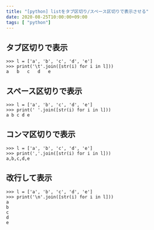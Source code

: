 ```yaml
---
title: "[python] listをタブ区切り/スペース区切りで表示させる"
date: 2020-08-25T10:00:00+09:00
tags: [ "python"]
---
```


## タブ区切りで表示

```
>>> l = ['a', 'b', 'c', 'd', 'e']
>>> print('\t'.join([str(i) for i in l]))
a	b	c	d	e
```

## スペース区切りで表示

```
>>> l = ['a', 'b', 'c', 'd', 'e']
>>> print(' '.join([str(i) for i in l]))
a b c d e
```

## コンマ区切りで表示

```
>>> l = ['a', 'b', 'c', 'd', 'e']
>>> print(','.join([str(i) for i in l]))
a,b,c,d,e
```

## 改行して表示

```
>>> l = ['a', 'b', 'c', 'd', 'e']
>>> print('\n'.join([str(i) for i in l]))
a
b
c
d
e
```
